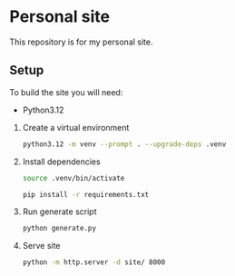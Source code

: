 # Personal site

This repository is for my personal site.

## Setup

To build the site you will need:
- Python3.12

1. Create a virtual environment
   ```bash
   python3.12 -m venv --prompt . --upgrade-deps .venv
   ```
2. Install dependencies
   ```bash
   source .venv/bin/activate
   
   pip install -r requirements.txt
   ```
3. Run generate script
   ```bash
   python generate.py
   ```
4. Serve site
   ```bash
   python -m http.server -d site/ 8000
   ```
